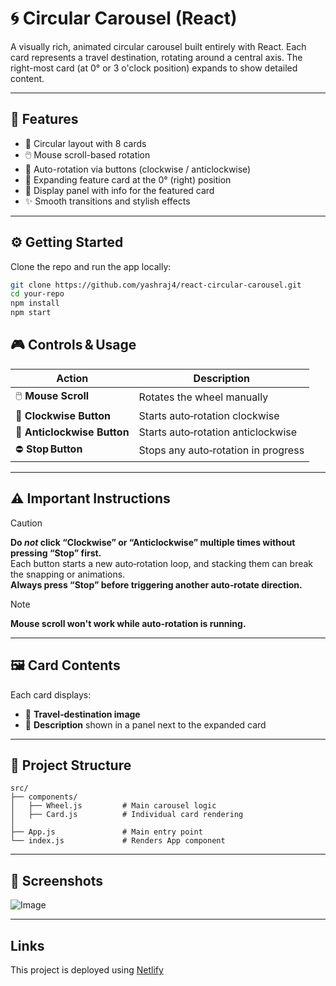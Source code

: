 # 🌀 Circular Carousel (React)

A visually rich, animated circular carousel built entirely with React. Each card represents a travel destination, rotating around a central axis. The right-most card (at 0° or 3 o'clock position) expands to show detailed content.

---

## 🚀 Features

- 🔄 Circular layout with 8 cards
- 🖱️ Mouse scroll-based rotation
- 🎯 Auto-rotation via buttons (clockwise / anticlockwise)
- 🧭 Expanding feature card at the 0° (right) position
- 💬 Display panel with info for the featured card
- ✨ Smooth transitions and stylish effects

---

## ⚙️ Getting Started

Clone the repo and run the app locally:

```bash
git clone https://github.com/yashraj4/react-circular-carousel.git
cd your-repo
npm install
npm start
```

## 🎮 Controls & Usage

| Action | Description |
|--------|-------------|
| 🖱️ **Mouse Scroll**         | Rotates the wheel manually |
| 🔁 **Clockwise Button**     | Starts auto‑rotation clockwise |
| 🔁 **Anticlockwise Button** | Starts auto‑rotation anticlockwise |
| ⛔ **Stop Button**          | Stops any auto‑rotation in progress |

---

## ⚠️ Important Instructions

> [!CAUTION]
> **Do _not_ click “Clockwise” or “Anticlockwise” multiple times without pressing “Stop” first.**  
> Each button starts a new auto‑rotation loop, and stacking them can break the snapping or animations.  
> **Always press “Stop” before triggering another auto‑rotate direction.**

> [!NOTE]
>  **Mouse scroll won't work while auto‑rotation is running.**

---

## 🖼️ Card Contents

Each card displays:

- 📍 **Travel‑destination image**
- 📄 **Description** shown in a panel next to the expanded card

---

## 📁 Project Structure

```text
src/
├── components/
│   ├── Wheel.js         # Main carousel logic
│   ├── Card.js          # Individual card rendering
│ 
├── App.js               # Main entry point
└── index.js             # Renders App component
```
---

## 📸 Screenshots 
![Image](https://github.com/user-attachments/assets/69ee6261-d84c-47c1-bd7f-eb0592ead652)

---

## Links
This project is deployed using [Netlify](https://react-circular-carousel.netlify.app/)
